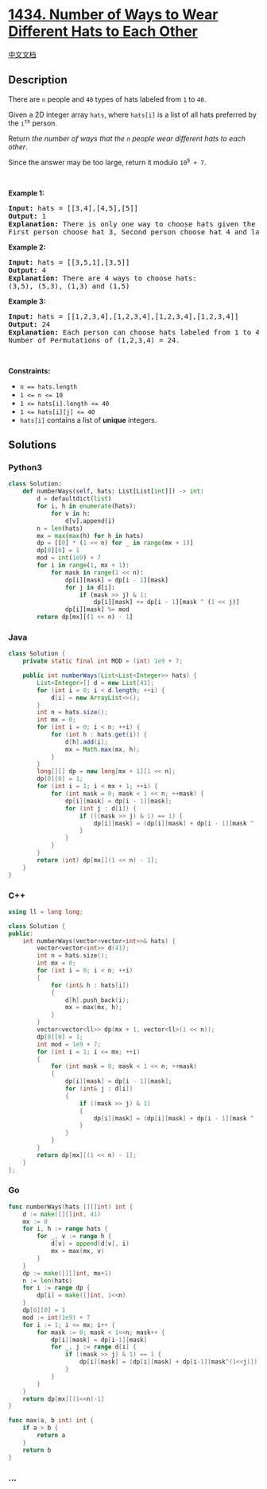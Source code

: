 # [1434. Number of Ways to Wear Different Hats to Each Other](https://leetcode.com/problems/number-of-ways-to-wear-different-hats-to-each-other)

[中文文档](/solution/1400-1499/1434.Number%20of%20Ways%20to%20Wear%20Different%20Hats%20to%20Each%20Other/README.md)

## Description

<p>There are <code>n</code> people and <code>40</code> types of hats labeled from <code>1</code> to <code>40</code>.</p>

<p>Given a 2D integer array <code>hats</code>, where <code>hats[i]</code> is a list of all hats preferred by the <code>i<sup>th</sup></code> person.</p>

<p>Return <em>the number of ways that the <code>n</code> people wear different hats to each other</em>.</p>

<p>Since the answer may be too large, return it modulo <code>10<sup>9</sup> + 7</code>.</p>

<p>&nbsp;</p>
<p><strong>Example 1:</strong></p>

<pre>
<strong>Input:</strong> hats = [[3,4],[4,5],[5]]
<strong>Output:</strong> 1
<strong>Explanation:</strong> There is only one way to choose hats given the conditions. 
First person choose hat 3, Second person choose hat 4 and last one hat 5.
</pre>

<p><strong>Example 2:</strong></p>

<pre>
<strong>Input:</strong> hats = [[3,5,1],[3,5]]
<strong>Output:</strong> 4
<strong>Explanation:</strong> There are 4 ways to choose hats:
(3,5), (5,3), (1,3) and (1,5)
</pre>

<p><strong>Example 3:</strong></p>

<pre>
<strong>Input:</strong> hats = [[1,2,3,4],[1,2,3,4],[1,2,3,4],[1,2,3,4]]
<strong>Output:</strong> 24
<strong>Explanation:</strong> Each person can choose hats labeled from 1 to 4.
Number of Permutations of (1,2,3,4) = 24.
</pre>

<p>&nbsp;</p>
<p><strong>Constraints:</strong></p>

<ul>
	<li><code>n == hats.length</code></li>
	<li><code>1 &lt;= n &lt;= 10</code></li>
	<li><code>1 &lt;= hats[i].length &lt;= 40</code></li>
	<li><code>1 &lt;= hats[i][j] &lt;= 40</code></li>
	<li><code>hats[i]</code> contains a list of <strong>unique</strong> integers.</li>
</ul>

## Solutions

<!-- tabs:start -->

### **Python3**

```python
class Solution:
    def numberWays(self, hats: List[List[int]]) -> int:
        d = defaultdict(list)
        for i, h in enumerate(hats):
            for v in h:
                d[v].append(i)
        n = len(hats)
        mx = max(max(h) for h in hats)
        dp = [[0] * (1 << n) for _ in range(mx + 1)]
        dp[0][0] = 1
        mod = int(1e9) + 7
        for i in range(1, mx + 1):
            for mask in range(1 << n):
                dp[i][mask] = dp[i - 1][mask]
                for j in d[i]:
                    if (mask >> j) & 1:
                        dp[i][mask] += dp[i - 1][mask ^ (1 << j)]
                dp[i][mask] %= mod
        return dp[mx][(1 << n) - 1]
```

### **Java**

```java
class Solution {
    private static final int MOD = (int) 1e9 + 7;

    public int numberWays(List<List<Integer>> hats) {
        List<Integer>[] d = new List[41];
        for (int i = 0; i < d.length; ++i) {
            d[i] = new ArrayList<>();
        }
        int n = hats.size();
        int mx = 0;
        for (int i = 0; i < n; ++i) {
            for (int h : hats.get(i)) {
                d[h].add(i);
                mx = Math.max(mx, h);
            }
        }
        long[][] dp = new long[mx + 1][1 << n];
        dp[0][0] = 1;
        for (int i = 1; i < mx + 1; ++i) {
            for (int mask = 0; mask < 1 << n; ++mask) {
                dp[i][mask] = dp[i - 1][mask];
                for (int j : d[i]) {
                    if (((mask >> j) & 1) == 1) {
                        dp[i][mask] = (dp[i][mask] + dp[i - 1][mask ^ (1 << j)]) % MOD;
                    }
                }
            }
        }
        return (int) dp[mx][(1 << n) - 1];
    }
}
```

### **C++**

```cpp
using ll = long long;

class Solution {
public:
    int numberWays(vector<vector<int>>& hats) {
        vector<vector<int>> d(41);
        int n = hats.size();
        int mx = 0;
        for (int i = 0; i < n; ++i)
        {
            for (int& h : hats[i])
            {
                d[h].push_back(i);
                mx = max(mx, h);
            }
        }
        vector<vector<ll>> dp(mx + 1, vector<ll>(1 << n));
        dp[0][0] = 1;
        int mod = 1e9 + 7;
        for (int i = 1; i <= mx; ++i)
        {
            for (int mask = 0; mask < 1 << n; ++mask)
            {
                dp[i][mask] = dp[i - 1][mask];
                for (int& j : d[i])
                {
                    if ((mask >> j) & 1)
                    {
                        dp[i][mask] = (dp[i][mask] + dp[i - 1][mask ^ (1 << j)]) % mod;
                    }
                }
            }
        }
        return dp[mx][(1 << n) - 1];
    }
};
```

### **Go**

```go
func numberWays(hats [][]int) int {
	d := make([][]int, 41)
	mx := 0
	for i, h := range hats {
		for _, v := range h {
			d[v] = append(d[v], i)
			mx = max(mx, v)
		}
	}
	dp := make([][]int, mx+1)
	n := len(hats)
	for i := range dp {
		dp[i] = make([]int, 1<<n)
	}
	dp[0][0] = 1
	mod := int(1e9) + 7
	for i := 1; i <= mx; i++ {
		for mask := 0; mask < 1<<n; mask++ {
			dp[i][mask] = dp[i-1][mask]
			for _, j := range d[i] {
				if ((mask >> j) & 1) == 1 {
					dp[i][mask] = (dp[i][mask] + dp[i-1][mask^(1<<j)]) % mod
				}
			}
		}
	}
	return dp[mx][(1<<n)-1]
}

func max(a, b int) int {
	if a > b {
		return a
	}
	return b
}
```

### **...**

```

```

<!-- tabs:end -->
